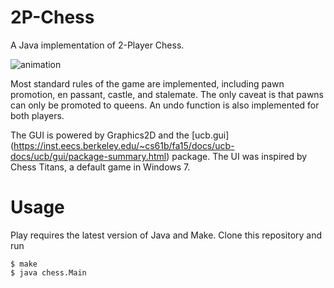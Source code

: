 # 2P-Chess
A Java implementation of 2-Player Chess.

![animation](https://thumbs.gfycat.com/ScrawnySomeArawana-max-1mb.gif)

Most standard rules of the game are implemented, including pawn promotion, en passant, castle, and stalemate. The only caveat is that pawns can only be promoted to queens. An undo function is also implemented for both players.

The GUI is powered by Graphics2D and the [ucb.gui] (https://inst.eecs.berkeley.edu/~cs61b/fa15/docs/ucb-docs/ucb/gui/package-summary.html) package. The UI was inspired by Chess Titans, a default game in Windows 7.

# Usage

Play requires the latest version of Java and Make. Clone this repository and run
```
$ make
$ java chess.Main
```
